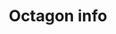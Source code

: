 ---
title: Octagon info
tags: ["octagon", "info", "information", "details", "facts", "news", "update"]
icon: octagon-info
svg: '<svg xmlns="http://www.w3.org/2000/svg" width="24" height="24" fill="none" viewBox="0 0 24 24" stroke-width="1.5" stroke-linecap="round" stroke-linejoin="round" stroke="currentColor"><path d="M7.805 3.469C8.16 3.115 8.451 3 8.937 3h6.126c.486 0 .778.115 1.132.469l4.336 4.336c.354.354.469.646.469 1.132v6.126c0 .5-.125.788-.469 1.132l-4.336 4.336c-.354.354-.646.469-1.132.469H8.937c-.5 0-.788-.125-1.132-.469L3.47 16.195c-.355-.355-.47-.646-.47-1.132V8.937c0-.5.125-.788.469-1.132L7.805 3.47Z"/><path d="M12 16v-5h-.5m0 5h1M12 8.5V8"/></svg>'
---